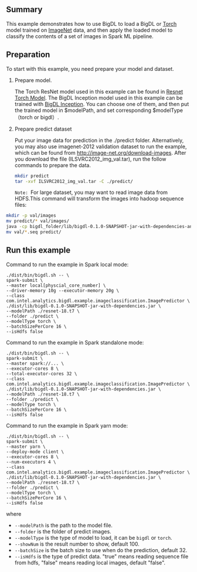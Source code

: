 ## Summary
This example demonstrates how to use BigDL to load a BigDL or [Torch](http://torch.ch/) model trained on [ImageNet](http://image-net.org/) data, and then apply the loaded model to classify the contents of a set of images in Spark ML pipeline.

## Preparation

To start with this example, you need prepare your model and dataset.

1. Prepare model.

    The Torch ResNet model used in this example can be found in [Resnet Torch Model](https://github.com/facebook/fb.resnet.torch/tree/master/pretrained).
    The BigDL Inception model used in this example can be trained with [BigDL Inception](https://github.com/intel-analytics/BigDL/tree/master/dl/src/main/scala/com/intel/analytics/bigdl/models/inception).
    You can choose one of them, and then put the trained model in $modelPath, and set corresponding $modelType（torch or bigdl）.
   
2. Prepare predict dataset

    Put your image data for prediction in the ./predict folder. Alternatively, you may also use imagenet-2012 validation dataset to run the example, which can be found from <http://image-net.org/download-images>. After you download the file (ILSVRC2012_img_val.tar), run the follow commands to prepare the data.
    
    ```bash
    mkdir predict
    tar -xvf ILSVRC2012_img_val.tar -C ./predict/
    ```
  
  
     <code>Note: </code>For large dataset, you may want to read image data from HDFS.This command will transform the images into hadoop sequence files:

```bash
mkdir -p val/images
mv predict/* val/images/
java -cp bigdl_folder/lib/bigdl-0.1.0-SNAPSHOT-jar-with-dependencies-and-spark.jar com.intel.analytics.bigdl.models.utils.ImageNetSeqFileGenerator -f ./ --validationOnly --hasName
mv val/*.seq predict/
```

  
## Run this example

Command to run the example in Spark local mode:
```
./dist/bin/bigdl.sh -- \
spark-submit \
--master local[physcial_core_number] \
--driver-memory 10g --executor-memory 20g \
--class com.intel.analytics.bigdl.example.imageclassification.ImagePredictor \
./dist/lib/bigdl-0.1.0-SNAPSHOT-jar-with-dependencies.jar \
--modelPath ./resnet-18.t7 \
--folder ./predict \
--modelType torch \
--batchSizePerCore 16 \
--isHdfs false
```
Command to run the example in Spark standalone mode:
```
./dist/bin/bigdl.sh -- \
spark-submit \
--master spark://... \
--executor-cores 8 \
--total-executor-cores 32 \
--class com.intel.analytics.bigdl.example.imageclassification.ImagePredictor \
./dist/lib/bigdl-0.1.0-SNAPSHOT-jar-with-dependencies.jar \
--modelPath ./resnet-18.t7 \
--folder ./predict \
--modelType torch \
--batchSizePerCore 16 \
--isHdfs false
```
Command to run the example in Spark yarn mode:
```
./dist/bin/bigdl.sh -- \
spark-submit \
--master yarn \
--deploy-mode client \
--executor-cores 8 \
--num-executors 4 \
--class com.intel.analytics.bigdl.example.imageclassification.ImagePredictor \
./dist/lib/bigdl-0.1.0-SNAPSHOT-jar-with-dependencies.jar \
--modelPath ./resnet-18.t7 \
--folder ./predict \
--modelType torch \
--batchSizePerCore 16 \
--isHdfs false
```
where 

* ```--modelPath``` is the path to the model file.
* ```--folder``` is the folder of predict images.
* ```--modelType``` is the type of model to load, it can be ```bigdl``` or ```torch```.
* ```--showNum``` is the result number to show, default 100.
* ```--batchSize``` is the batch size to use when do the prediction, default 32.
* ```--isHdfs``` is the type of predict data. "true" means reading sequence file from hdfs, "false" means reading local images, default "false". 
